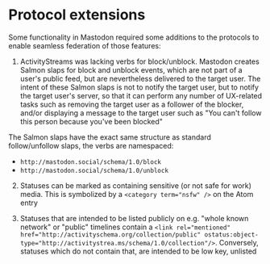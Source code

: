 Protocol extensions
===================

Some functionality in Mastodon required some additions to the protocols to enable seamless federation of those features:

1. ActivityStreams was lacking verbs for block/unblock. Mastodon creates Salmon slaps for block and unblock events, which are not part of a user's public feed, but are nevertheless delivered to the target user. The intent of these Salmon slaps is not to notify the target user, but to notify the target user's server, so that it can perform any number of UX-related tasks such as removing the target user as a follower of the blocker, and/or displaying a message to the target user such as "You can't follow this person because you've been blocked"

  The Salmon slaps have the exact same structure as standard follow/unfollow slaps, the verbs are namespaced:

  - `http://mastodon.social/schema/1.0/block`
  - `http://mastodon.social/schema/1.0/unblock`

2. Statuses can be marked as containing sensitive (or not safe for work) media. This is symbolized by a `<category term="nsfw" />` on the Atom entry

3. Statuses that are intended to be listed publicly on e.g. "whole known network" or "public" timelines contain a `<link rel="mentioned" href="http://activityschema.org/collection/public" ostatus:object-type="http://activitystrea.ms/schema/1.0/collection"/>`. Conversely, statuses which do not contain that, are intended to be low key, unlisted
